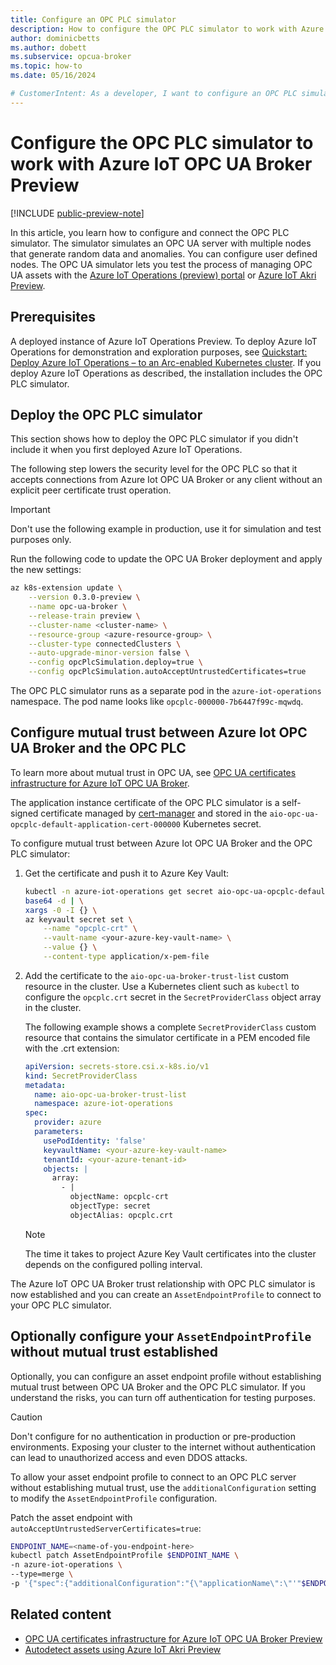 ```yaml
---
title: Configure an OPC PLC simulator
description: How to configure the OPC PLC simulator to work with Azure IoT OPC UA Broker. The simulator generates sample data for testing and development purposes.
author: dominicbetts
ms.author: dobett
ms.subservice: opcua-broker
ms.topic: how-to
ms.date: 05/16/2024

# CustomerIntent: As a developer, I want to configure an OPC PLC simulator in my industrial edge environment to test the process of managing OPC UA assets connected to the simulator.
---
```


# Configure the OPC PLC simulator to work with Azure IoT OPC UA Broker Preview

[!INCLUDE [public-preview-note](../includes/public-preview-note.md)]

In this article, you learn how to configure and connect the OPC PLC simulator. The simulator simulates an OPC UA server with multiple nodes that generate random data and anomalies. You can configure user defined nodes. The OPC UA simulator lets you test the process of managing OPC UA assets with the [Azure IoT Operations (preview) portal](howto-manage-assets-remotely.md) or [Azure IoT Akri Preview](overview-akri.md).

## Prerequisites

A deployed instance of Azure IoT Operations Preview. To deploy Azure IoT Operations for demonstration and exploration purposes, see [Quickstart: Deploy Azure IoT Operations – to an Arc-enabled Kubernetes cluster](../get-started/quickstart-deploy.md). If you deploy Azure IoT Operations as described, the installation includes the OPC PLC simulator.

## Deploy the OPC PLC simulator

This section shows how to deploy the OPC PLC simulator if you didn't include it when you first deployed Azure IoT Operations.

The following step lowers the security level for the OPC PLC so that it accepts connections from Azure Iot OPC UA Broker or any client without an explicit peer certificate trust operation.

> [!IMPORTANT]
> Don't use the following example in production, use it for simulation and test purposes only.

Run the following code to update the OPC UA Broker deployment and apply the new settings:

```bash
az k8s-extension update \
    --version 0.3.0-preview \
    --name opc-ua-broker \
    --release-train preview \
    --cluster-name <cluster-name> \
    --resource-group <azure-resource-group> \
    --cluster-type connectedClusters \
    --auto-upgrade-minor-version false \
    --config opcPlcSimulation.deploy=true \
    --config opcPlcSimulation.autoAcceptUntrustedCertificates=true
```

The OPC PLC simulator runs as a separate pod in the `azure-iot-operations` namespace. The pod name looks like `opcplc-000000-7b6447f99c-mqwdq`.

## Configure mutual trust between Azure Iot OPC UA Broker and the OPC PLC

To learn more about mutual trust in OPC UA, see [OPC UA certificates infrastructure for Azure IoT OPC UA Broker](overview-opcua-broker-certificates-management.md).

The application instance certificate of the OPC PLC simulator is a self-signed certificate managed by [cert-manager](https://cert-manager.io/) and stored in the `aio-opc-ua-opcplc-default-application-cert-000000` Kubernetes secret.

To configure mutual trust between Azure Iot OPC UA Broker and the OPC PLC simulator:

1. Get the certificate and push it to Azure Key Vault:

    ```bash
    kubectl -n azure-iot-operations get secret aio-opc-ua-opcplc-default-application-cert-000000 -o jsonpath='{.data.tls\.crt}' | \
    base64 -d | \
    xargs -0 -I {} \
    az keyvault secret set \
        --name "opcplc-crt" \
        --vault-name <your-azure-key-vault-name> \
        --value {} \
        --content-type application/x-pem-file
    ```

1. Add the certificate to the `aio-opc-ua-broker-trust-list` custom resource in the cluster. Use a Kubernetes client such as `kubectl` to configure the `opcplc.crt` secret in the `SecretProviderClass` object array in the cluster.

    The following example shows a complete `SecretProviderClass` custom resource that contains the simulator certificate in a PEM encoded file with the .crt extension:

    ```yml
    apiVersion: secrets-store.csi.x-k8s.io/v1
    kind: SecretProviderClass
    metadata:
      name: aio-opc-ua-broker-trust-list
      namespace: azure-iot-operations
    spec:
      provider: azure
      parameters:
        usePodIdentity: 'false'
        keyvaultName: <your-azure-key-vault-name>
        tenantId: <your-azure-tenant-id>
        objects: |
          array:
            - |
              objectName: opcplc-crt
              objectType: secret
              objectAlias: opcplc.crt
    ```

    > [!NOTE]
    > The time it takes to project Azure Key Vault certificates into the cluster depends on the configured polling interval.

The Azure IoT OPC UA Broker trust relationship with OPC PLC simulator is now established and you can create an `AssetEndpointProfile` to connect to your OPC PLC simulator.

## Optionally configure your `AssetEndpointProfile` without mutual trust established

Optionally, you can configure an asset endpoint profile without establishing mutual trust between OPC UA Broker and the OPC PLC simulator. If you understand the risks, you can turn off authentication for testing purposes.

> [!CAUTION]
> Don't configure for no authentication in production or pre-production environments. Exposing your cluster to the internet without authentication can lead to unauthorized access and even DDOS attacks.

To allow your asset endpoint profile to connect to an OPC PLC server without establishing mutual trust, use the `additionalConfiguration` setting to modify the `AssetEndpointProfile` configuration.

Patch the asset endpoint with `autoAcceptUntrustedServerCertificates=true`:

```bash
ENDPOINT_NAME=<name-of-you-endpoint-here>
kubectl patch AssetEndpointProfile $ENDPOINT_NAME \
-n azure-iot-operations \
--type=merge \
-p '{"spec":{"additionalConfiguration":"{\"applicationName\":\"'"$ENDPOINT_NAME"'\",\"security\":{\"autoAcceptUntrustedServerCertificates\":true}}"}}'
```

## Related content

- [OPC UA certificates infrastructure for Azure IoT OPC UA Broker Preview](overview-opcua-broker-certificates-management.md)
- [Autodetect assets using Azure IoT Akri Preview](howto-autodetect-opcua-assets-using-akri.md)
